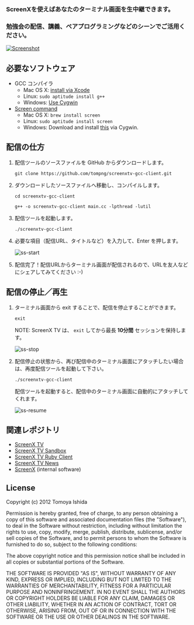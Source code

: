 ### ScreenXを使えばあなたのターミナル画面を生中継できます。
### 勉強会の配信、講義、ペアプログラミングなどのシーンでご活用ください。


[![Screenshot](https://raw.github.com/tompng/screenxtv-gcc-client/master/images/ss-screenxtv.png)](http://screenx.tv)


## 必要なソフトウェア

- GCC コンパイラ
  - Mac OS X: [install via Xcode](http://stackoverflow.com/questions/9353444/how-to-use-install-gcc-on-mac-os-x-10-8-xcode-4-4)
  - Linux: `sudo aptitude install g++`
  - Windows: [Use Cygwin](http://www.eecg.utoronto.ca/~aamodt/ece242/cygwin.html)
- [Screen command](http://www.gnu.org/software/screen/)
  - Mac OS X: `brew install screen`
  - Linux: `sudo aptitude install screen`
  - Windows: Download and install [this](http://directory.fsf.org/wiki/Screen) via Cygwin.

## 配信の仕方

1. 配信ツールのソースファイルを GitHub からダウンロードします。

   `git clone https://github.com/tompng/screenxtv-gcc-client.git`
   
2. ダウンロードしたソースファイルへ移動し、コンパイルします。

   `cd screenxtv-gcc-client`

   `g++ -o screenxtv-gcc-client main.cc -lpthread -lutil`
   
3. 配信ツールを起動します。

   `./screenxtv-gcc-client`

4. 必要な項目（配信URL、タイトルなど）を入力して、Enter を押します。

   ![ss-start](https://raw.github.com/tompng/screenxtv-gcc-client/master/images/ss-start.png)
   
5. 配信完了！配信URLからターミナル画面が配信されるので、URLを友人などにシェアしてみてください :-)


## 配信の停止／再生

1. ターミナル画面から exit することで、配信を停止することができます。

   `exit`

   NOTE: ScreenX TV は、 `exit` してから最長 __10分間__ セッションを保持します。

   ![ss-stop](https://raw.github.com/tompng/screenxtv-gcc-client/master/images/ss-stop.png)
   
2. 配信停止の状態から、再び配信中のターミナル画面にアタッチしたい場合は、再度配信ツールを起動して下さい。

   `./screenxtv-gcc-client`

   配信ツールを起動すると、配信中のターミナル画面に自動的にアタッチしてくれます。
   
   ![ss-resume](https://raw.github.com/tompng/screenxtv-gcc-client/master/images/ss-resume.png)   

## 関連レポジトリ

- [ScreenX TV](http://screenx.tv/)
- [ScreenX TV Sandbox](https://github.com/yasulab/screenxtv-sandbox)
- [ScreenX TV Ruby Client](https://github.com/tompng/screenxtv-ruby-client)
- [ScreenX TV News](https://github.com/yasulab/screenxtv-news)
- [ScreenX](https://github.com/tompng/screenx) (internal software)

## License

Copyright (c) 2012 Tomoya Ishida

Permission is hereby granted, free of charge, to any person obtaining a copy of this software and associated documentation files (the "Software"), to deal in the Software without restriction, including without limitation the rights to use, copy, modify, merge, publish, distribute, sublicense, and/or sell copies of the Software, and to permit persons to whom the Software is furnished to do so, subject to the following conditions:

The above copyright notice and this permission notice shall be included in all copies or substantial portions of the Software.

THE SOFTWARE IS PROVIDED "AS IS", WITHOUT WARRANTY OF ANY KIND, EXPRESS OR IMPLIED, INCLUDING BUT NOT LIMITED TO THE WARRANTIES OF MERCHANTABILITY, FITNESS FOR A PARTICULAR PURPOSE AND NONINFRINGEMENT. IN NO EVENT SHALL THE AUTHORS OR COPYRIGHT HOLDERS BE LIABLE FOR ANY CLAIM, DAMAGES OR OTHER LIABILITY, WHETHER IN AN ACTION OF CONTRACT, TORT OR OTHERWISE, ARISING FROM, OUT OF OR IN CONNECTION WITH THE SOFTWARE OR THE USE OR OTHER DEALINGS IN THE SOFTWARE.
